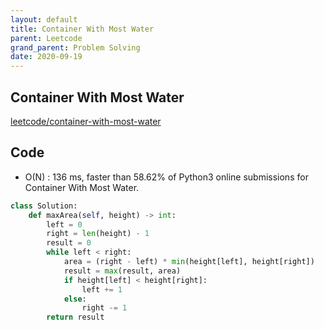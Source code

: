 ```yaml
---
layout: default
title: Container With Most Water
parent: Leetcode
grand_parent: Problem Solving
date: 2020-09-19
---
```


## Container With Most Water

[leetcode/container-with-most-water](https://leetcode.com/problems/container-with-most-water/)

## Code

- O(N) : 136 ms, faster than 58.62% of Python3 online submissions for Container With Most Water.

```python
class Solution:
    def maxArea(self, height) -> int:
        left = 0
        right = len(height) - 1
        result = 0
        while left < right:
            area = (right - left) * min(height[left], height[right])
            result = max(result, area)
            if height[left] < height[right]:
                left += 1
            else:
                right -= 1
        return result
```

